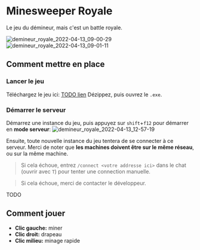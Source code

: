 # Minesweeper Royale 
Le jeu du démineur, mais c'est un battle royale.

![demineur_royale_2022-04-13_09-00-29](https://user-images.githubusercontent.com/54135715/163165606-6c556729-2e74-43b7-82cd-dff0248dc457.png)
![demineur_royale_2022-04-13_09-01-11](https://user-images.githubusercontent.com/54135715/163164696-164ad5e9-4863-41dd-ae65-955200184d19.png)

## Comment mettre en place
### Lancer le jeu
Téléchargez le jeu ici: [TODO lien]()
Dézippez, puis ouvrez le `.exe`.

### Démarrer le serveur
Démarrez une instance du jeu, puis appuyez sur `shift`+`f12` pour démarrer en **mode serveur**:
![demineur_royale_2022-04-13_12-57-19](https://user-images.githubusercontent.com/54135715/163166097-6592b19f-528b-44f4-a48d-0b84ed25a15c.png)

Ensuite, toute nouvelle instance du jeu tentera de se connecter à ce serveur. Merci de noter que **les machines doivent être sur le même réseau**, ou sur la même machine.

> Si cela échoue, entrez `/connect <votre addresse ici>` dans le chat (ouvrir avec `T`) pour tenter une connection manuelle.

> Si cela échoue, merci de contacter le développeur.

TODO

## Comment jouer

- **Clic gauche:** miner
- **Clic droit:** drapeau
- **Clic milieu:** minage rapide
